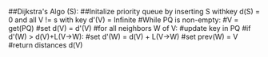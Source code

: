 ##Dijkstra's Algo (S):
##Initalize priority queue by inserting S withkey d(S) = 0 and all V != s with key d'(V) = Infinite
#While PQ is non-empty:
  #V = get(PQ)
  #set d(V) = d'(V)
  #for all neighbors W of V:
    #update key in PQ
    #if d'(W) > d(V)+L(V->W):
      #set d'(W) = d(V) + L(V->W)
      #set prev(W) = V
#return distances d(V)
